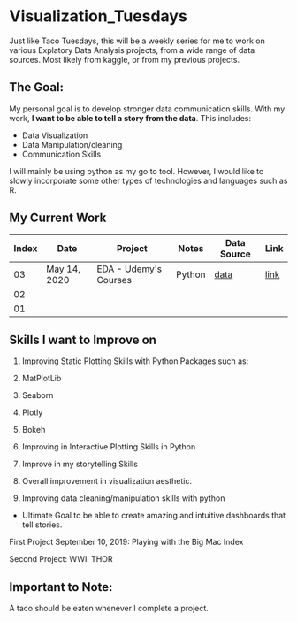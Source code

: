 # Visualization\_Tuesdays
Just like Taco Tuesdays, this will be a weekly series for me to work on various Explatory Data Analysis projects, from a wide range of data sources. Most likely from kaggle, or from my previous projects.

## The Goal:
My personal goal is to develop stronger data communication skills. With my work, **I want to be able to tell a story from the data**. This includes:
* Data Visualization
* Data Manipulation/cleaning
* Communication Skills

I will mainly be using python as my go to tool. However, I would like to slowly incorporate some other types of technologies and languages such as R.


## My Current Work
Index| Date |  Project | Notes |Data Source | Link
---|---|---|---|---|--
| 03 | May 14, 2020 | EDA - Udemy's Courses | Python |[data](https://www.kaggle.com/andrewmvd/udemy-courses) | [link](https://www.kaggle.com/andrewhnberry/extensive-eda-of-udemy-s-courses?scriptVersionId=33993603)
| 02  |   |  |  |
| 01 |   |  | |

## Skills I want to Improve on
1. Improving Static Plotting Skills with Python Packages such as:
2. MatPlotLib
3. Seaborn
4. Plotly
5. Bokeh

2. Improving in Interactive Plotting Skills in Python
3. Improve in my storytelling Skills
4. Overall improvement in visualization aesthetic.
5. Improving data cleaning/manipulation skills with python

* Ultimate Goal to be able to create amazing and intuitive dashboards that tell stories.



First Project
September 10, 2019: Playing with the Big Mac Index

Second Project:
WWII THOR


## Important to Note:
A taco should be eaten whenever I complete a project.
